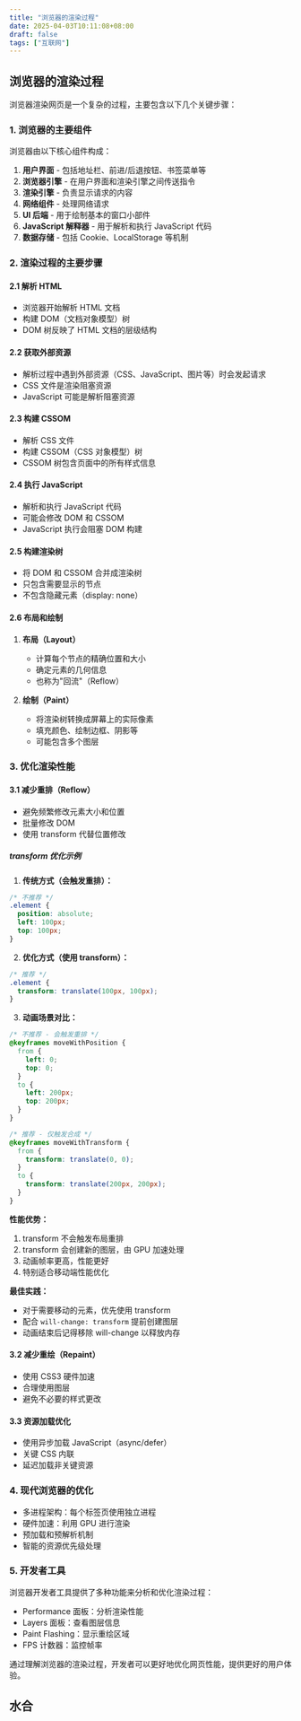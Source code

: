 ```yaml
---
title: "浏览器的渲染过程"
date: 2025-04-03T10:11:08+08:00
draft: false
tags: ["互联网"]
---
```


## 浏览器的渲染过程

浏览器渲染网页是一个复杂的过程，主要包含以下几个关键步骤：

### 1. 浏览器的主要组件

浏览器由以下核心组件构成：

1. **用户界面** - 包括地址栏、前进/后退按钮、书签菜单等
2. **浏览器引擎** - 在用户界面和渲染引擎之间传送指令
3. **渲染引擎** - 负责显示请求的内容
4. **网络组件** - 处理网络请求
5. **UI 后端** - 用于绘制基本的窗口小部件
6. **JavaScript 解释器** - 用于解析和执行 JavaScript 代码
7. **数据存储** - 包括 Cookie、LocalStorage 等机制

### 2. 渲染过程的主要步骤

#### 2.1 解析 HTML

- 浏览器开始解析 HTML 文档
- 构建 DOM（文档对象模型）树
- DOM 树反映了 HTML 文档的层级结构

#### 2.2 获取外部资源

- 解析过程中遇到外部资源（CSS、JavaScript、图片等）时会发起请求
- CSS 文件是渲染阻塞资源
- JavaScript 可能是解析阻塞资源

#### 2.3 构建 CSSOM

- 解析 CSS 文件
- 构建 CSSOM（CSS 对象模型）树
- CSSOM 树包含页面中的所有样式信息

#### 2.4 执行 JavaScript

- 解析和执行 JavaScript 代码
- 可能会修改 DOM 和 CSSOM
- JavaScript 执行会阻塞 DOM 构建

#### 2.5 构建渲染树

- 将 DOM 和 CSSOM 合并成渲染树
- 只包含需要显示的节点
- 不包含隐藏元素（display: none）

#### 2.6 布局和绘制

1. **布局（Layout）**

   - 计算每个节点的精确位置和大小
   - 确定元素的几何信息
   - 也称为"回流"（Reflow）

2. **绘制（Paint）**
   - 将渲染树转换成屏幕上的实际像素
   - 填充颜色、绘制边框、阴影等
   - 可能包含多个图层

### 3. 优化渲染性能

#### 3.1 减少重排（Reflow）

- 避免频繁修改元素大小和位置
- 批量修改 DOM
- 使用 transform 代替位置修改

##### transform 优化示例

1. **传统方式（会触发重排）：**

```css
/* 不推荐 */
.element {
  position: absolute;
  left: 100px;
  top: 100px;
}
```

2. **优化方式（使用 transform）：**

```css
/* 推荐 */
.element {
  transform: translate(100px, 100px);
}
```

3. **动画场景对比：**

```css
/* 不推荐 - 会触发重排 */
@keyframes moveWithPosition {
  from {
    left: 0;
    top: 0;
  }
  to {
    left: 200px;
    top: 200px;
  }
}

/* 推荐 - 仅触发合成 */
@keyframes moveWithTransform {
  from {
    transform: translate(0, 0);
  }
  to {
    transform: translate(200px, 200px);
  }
}
```

**性能优势：**

1. transform 不会触发布局重排
2. transform 会创建新的图层，由 GPU 加速处理
3. 动画帧率更高，性能更好
4. 特别适合移动端性能优化

**最佳实践：**

- 对于需要移动的元素，优先使用 transform
- 配合 `will-change: transform` 提前创建图层
- 动画结束后记得移除 will-change 以释放内存

#### 3.2 减少重绘（Repaint）

- 使用 CSS3 硬件加速
- 合理使用图层
- 避免不必要的样式更改

#### 3.3 资源加载优化

- 使用异步加载 JavaScript（async/defer）
- 关键 CSS 内联
- 延迟加载非关键资源

### 4. 现代浏览器的优化

- 多进程架构：每个标签页使用独立进程
- 硬件加速：利用 GPU 进行渲染
- 预加载和预解析机制
- 智能的资源优先级处理

### 5. 开发者工具

浏览器开发者工具提供了多种功能来分析和优化渲染过程：

- Performance 面板：分析渲染性能
- Layers 面板：查看图层信息
- Paint Flashing：显示重绘区域
- FPS 计数器：监控帧率

通过理解浏览器的渲染过程，开发者可以更好地优化网页性能，提供更好的用户体验。

## 水合
